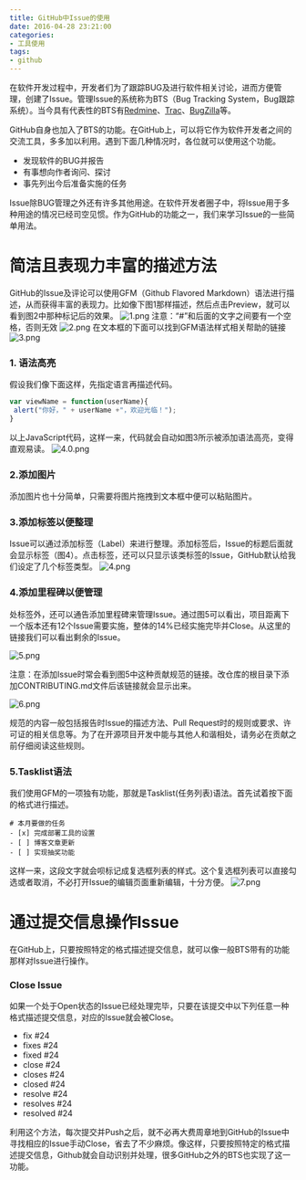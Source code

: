 ```yaml
---
title: GitHub中Issue的使用
date: 2016-04-28 23:21:00
categories:
- 工具使用
tags:
- github
---
```


在软件开发过程中，开发者们为了跟踪BUG及进行软件相关讨论，进而方便管理，创建了Issue。管理Issue的系统称为BTS（Bug Tracking System，Bug跟踪系统）。当今具有代表性的BTS有[Redmine](http://www.redmine.org/)、[Trac](http://trac.edgewall.org/)、[BugZilla](https://www.bugzilla.org/)等。
<!-- more -->

GitHub自身也加入了BTS的功能。在GitHub上，可以将它作为软件开发者之间的交流工具，多多加以利用。遇到下面几种情况时，各位就可以使用这个功能。
+ 发现软件的BUG并报告
+ 有事想向作者询问、探讨
+ 事先列出今后准备实施的任务

Issue除BUG管理之外还有许多其他用途。在软件开发者圈子中，将Issue用于多种用途的情况已经司空见惯。作为GitHub的功能之一，我们来学习Issue的一些简单用法。

简洁且表现力丰富的描述方法
=================================
GitHub的Issue及评论可以使用GFM（Github Flavored Markdown）语法进行描述，从而获得丰富的表现力。比如像下图1那样描述，然后点击Preview，就可以看到图2中那种标记后的效果。
![1.png](http://ww4.sinaimg.cn/large/006tNc79ly1g5d89uezzhj30ll065wen.jpg)
注意：“#”和后面的文字之间要有一个空格，否则无效
![2.png](http://ww3.sinaimg.cn/large/006tNc79ly1g5d89uv766j30lx08kq3a.jpg)
在文本框的下面可以找到GFM语法样式相关帮助的链接
![3.png](http://ww3.sinaimg.cn/large/006tNc79ly1g5d89vt28bj30ku02rjra.jpg)

### 1. 语法高亮
假设我们像下面这样，先指定语言再描述代码。
```js
var viewName = function(userName){
 alert("你好，" + userName +"，欢迎光临！");
}
```

以上JavaScript代码，这样一来，代码就会自动如图3所示被添加语法高亮，变得直观易读。
![4.0.png](http://ww3.sinaimg.cn/large/006tNc79ly1g5d89x6dytj30jl05pjrd.jpg)

### 2.添加图片
添加图片也十分简单，只需要将图片拖拽到文本框中便可以粘贴图片。

### 3.添加标签以便整理
Issue可以通过添加标签（Label）来进行整理。添加标签后，Issue的标题后面就会显示标签（图4）。点击标签，还可以只显示该类标签的Issue，GitHub默认给我们设定了几个标签类型。
![4.png](http://ww2.sinaimg.cn/large/006tNc79ly1g5d89y4x8rj30s30a03za.jpg)

### 4.添加里程碑以便管理
处标签外，还可以通告添加里程碑来管理Issue。通过图5可以看出，项目距离下一个版本还有12个Issue需要实施，整体的14%已经实施完毕并Close。从这里的链接我们可以看出剩余的Issue。

![5.png](http://ww1.sinaimg.cn/large/006tNc79ly1g5d89z4qb6j30sj0bb0te.jpg)

注意：在添加Issue时常会看到图5中这种贡献规范的链接。改仓库的根目录下添加CONTRIBUTING.md文件后该链接就会显示出来。

![6.png](http://ww3.sinaimg.cn/large/006tNc79ly1g5d8a02e97j30lw06kjrr.jpg)

规范的内容一般包括报告时Issue的描述方法、Pull Request时的规则或要求、许可证的相关信息等。为了在开源项目开发中能与其他人和谐相处，请务必在贡献之前仔细阅读这些规则。

### 5.Tasklist语法
我们使用GFM的一项独有功能，那就是Tasklist(任务列表)语法。首先试着按下面的格式进行描述。
```
# 本月要做的任务
- [x] 完成部署工具的设置
- [ ] 博客文章更新
- [ ] 实现抽奖功能
```

这样一来，这段文字就会呗标记成复选框列表的样式。这个复选框列表可以直接勾选或者取消，不必打开Issue的编辑页面重新编辑，十分方便。
![7.png](http://ww2.sinaimg.cn/large/006tNc79ly1g5d8a0yks7j30lr066glv.jpg)

通过提交信息操作Issue
================================
在GitHub上，只要按照特定的格式描述提交信息，就可以像一般BTS带有的功能那样对Issue进行操作。

### Close Issue
如果一个处于Open状态的Issue已经处理完毕，只要在该提交中以下列任意一种格式描述提交信息，对应的Issue就会被Close。
+ fix #24
+ fixes #24
+ fixed #24
+ close #24
+ closes #24
+ closed #24
+ resolve #24
+ resolves #24
+ resolved #24

利用这个方法，每次提交并Push之后，就不必再大费周章地到GitHub的Issue中寻找相应的Issue手动Close，省去了不少麻烦。像这样，只要按照特定的格式描述提交信息，Github就会自动识别并处理，很多GitHub之外的BTS也实现了这一功能。